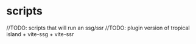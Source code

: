 # scripts

//TODO: scripts that will run an ssg/ssr
//TODO: plugin version of tropical island + vite-ssg + vite-ssr